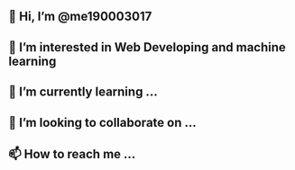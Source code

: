 ## 👋 Hi, I’m @me190003017
## 👀 I’m interested in Web Developing and machine learning
## 🌱 I’m currently learning ...
## 💞️ I’m looking to collaborate on ...
## 📫 How to reach me ...

<!---
me190003017/me190003017 is a ✨ special ✨ repository because its `README.md` (this file) appears on your GitHub profile.
You can click the Preview link to take a look at your changes.
--->
